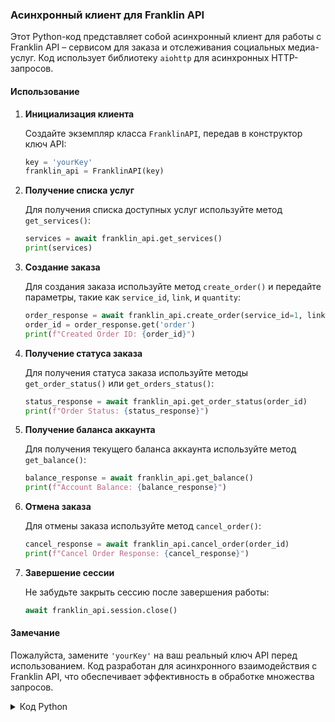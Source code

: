 ### Асинхронный клиент для Franklin API

Этот Python-код представляет собой асинхронный клиент для работы с Franklin API – сервисом для заказа и отслеживания социальных медиа-услуг. Код использует библиотеку `aiohttp` для асинхронных HTTP-запросов.

#### Использование

1. **Инициализация клиента**

    Создайте экземпляр класса `FranklinAPI`, передав в конструктор ключ API:

    ```python
    key = 'yourKey'
    franklin_api = FranklinAPI(key)
    ```

2. **Получение списка услуг**

    Для получения списка доступных услуг используйте метод `get_services()`:

    ```python
    services = await franklin_api.get_services()
    print(services)
    ```

3. **Создание заказа**

    Для создания заказа используйте метод `create_order()` и передайте параметры, такие как `service_id`, `link`, и `quantity`:

    ```python
    order_response = await franklin_api.create_order(service_id=1, link='instagram.com/instagram', quantity=100)
    order_id = order_response.get('order')
    print(f"Created Order ID: {order_id}")
    ```

4. **Получение статуса заказа**

    Для получения статуса заказа используйте методы `get_order_status()` или `get_orders_status()`:

    ```python
    status_response = await franklin_api.get_order_status(order_id)
    print(f"Order Status: {status_response}")
    ```

5. **Получение баланса аккаунта**

    Для получения текущего баланса аккаунта используйте метод `get_balance()`:

    ```python
    balance_response = await franklin_api.get_balance()
    print(f"Account Balance: {balance_response}")
    ```

6. **Отмена заказа**

    Для отмены заказа используйте метод `cancel_order()`:

    ```python
    cancel_response = await franklin_api.cancel_order(order_id)
    print(f"Cancel Order Response: {cancel_response}")
    ```

7. **Завершение сессии**

    Не забудьте закрыть сессию после завершения работы:

    ```python
    await franklin_api.session.close()
    ```

#### Замечание

Пожалуйста, замените `'yourKey'` на ваш реальный ключ API перед использованием. Код разработан для асинхронного взаимодействия с Franklin API, что обеспечивает эффективность в обработке множества запросов.

<details>
<summary>Код Python</summary>

```python
async def main():
    key = 'yourKey'
    api = FranklinAPI(key)

    # Получение списка услуг
    services = await api.get_services()
    print(services)

    # Создание заказа
    order_response = await api.create_order(service_id=1, link='instagram.com/instagram', quantity=100)
    order_id = order_response.get('order')
    print(f"Created Order ID: {order_id}")

    # Получение статуса заказа
    status_response = await api.get_order_status(order_id)
    print(f"Order Status: {status_response}")

    # Получение баланса
    balance_response = await api.get_balance()
    print(f"Account Balance: {balance_response}")

    # Отмена заказа
    cancel_response = await api.cancel_order(order_id)
    print(f"Cancel Order Response: {cancel_response}")

    # Завершение работы сессии
    await api.session.close()
